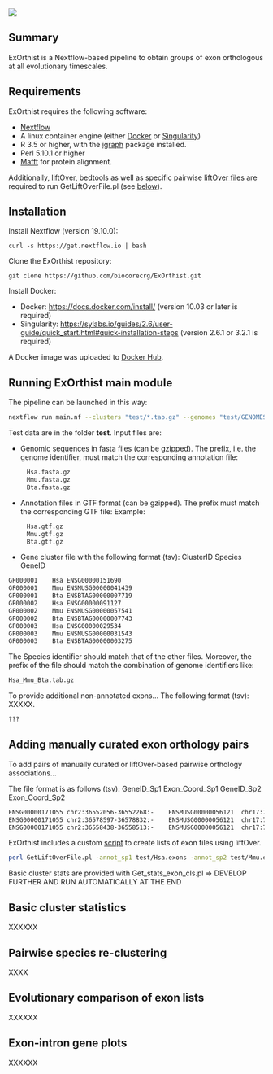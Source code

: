 <img align="middle" href="https://github.com/biocorecrg/exon_intron_orthology_pipeline" src="https://github.com/biocorecrg/exon_intron_orthology_pipeline/blob/master/docs/logo_s.png?raw=true" />


Summary
-------

ExOrthist is a Nextflow-based pipeline to obtain groups of exon orthologous at all evolutionary timescales.

Requirements
------------

ExOrthist requires the following software:
 * [Nextflow](https://www.nextflow.io/)
 * A linux container engine (either [Docker](https://www.docker.com/) or [Singularity](https://sylabs.io/guides/3.1/user-guide/cli/singularity_apps.html))
 * R 3.5 or higher, with the [igraph](https://igraph.org/) package installed.
 * Perl 5.10.1 or higher
 * [Mafft](https://mafft.cbrc.jp/alignment/software/) for protein alignment.
 
 Additionally, [liftOver](https://genome-store.ucsc.edu/), [bedtools](https://bedtools.readthedocs.io/en/latest/) as well as specific pairwise [liftOver files](http://hgdownload.soe.ucsc.edu/downloads.html#liftover) are required to run GetLiftOverFile.pl (see [below](#adding-manually-curated-exon-orthology-pairs)).


Installation
------------

Install Nextflow (version 19.10.0):

~~~~
curl -s https://get.nextflow.io | bash
~~~~

Clone the ExOrthist repository:
~~~~
git clone https://github.com/biocorecrg/ExOrthist.git
~~~~

Install Docker:

* Docker: https://docs.docker.com/install/ (version 10.03 or later is required)
* Singularity: https://sylabs.io/guides/2.6/user-guide/quick_start.html#quick-installation-steps (version 2.6.1 or 3.2.1 is required)

A Docker image was uploaded to [Docker Hub](https://cloud.docker.com/u/biocorecrg/repository/docker/biocorecrg/exon_intron_pipe). 


Running ExOrthist main module
------------

The pipeline can be launched in this way:
```bash
nextflow run main.nf --clusters "test/*.tab.gz" --genomes "test/GENOMES/*_gDNA.fasta.gz" --annotations "test/GTF/*_annot.gtf.gz" --output output -bg > log.txt
```

Test data are in the folder **test**. Input files are:

* Genomic sequences in fasta files (can be gzipped). The prefix, i.e. the genome identifier, must match the corresponding annotation file:
```bash
     Hsa.fasta.gz
     Mmu.fasta.gz
     Bta.fasta.gz
```

* Annotation files in GTF format (can be gzipped). The prefix must match the corresponding GTF file:
Example:

```bash
     Hsa.gtf.gz
     Mmu.gtf.gz 
     Bta.gtf.gz
```

* Gene cluster file with the following format (tsv): ClusterID Species GeneID
```bash
GF000001	Hsa	ENSG00000151690
GF000001	Mmu	ENSMUSG00000041439
GF000001	Bta	ENSBTAG00000007719
GF000002	Hsa	ENSG00000091127
GF000002	Mmu	ENSMUSG00000057541
GF000002	Bta	ENSBTAG00000007743
GF000003	Hsa	ENSG00000029534
GF000003	Mmu	ENSMUSG00000031543
GF000003	Bta	ENSBTAG00000003275
```

The Species identifier should match that of the other files. Moreover, the prefix of the file should match the combination of genome identifiers like:
```bash
Hsa_Mmu_Bta.tab.gz
```


To provide additional non-annotated exons... The following format (tsv): XXXXX.

```bash
???
```


Adding manually curated exon orthology pairs
------------

To add pairs of manually curated or liftOver-based pairwise orthology associations...

The file format is as follows (tsv):  GeneID_Sp1 Exon_Coord_Sp1 GeneID_Sp2 Exon_Coord_Sp2

```bash
ENSG00000171055	chr2:36552056-36552268:-	ENSMUSG00000056121	chr17:78377717-78377890:-
ENSG00000171055	chr2:36578597-36578832:-	ENSMUSG00000056121	chr17:78400630-78400865:-
ENSG00000171055	chr2:36558438-36558513:-	ENSMUSG00000056121	chr17:78384744-78384819:-
```

ExOrthist includes a custom [script](https://github.com/biocorecrg/ExOrthist/blob/master/bin/GetLiftOverFile.pl) to create lists of exon files using liftOver.

```bash
perl GetLiftOverFile.pl -annot_sp1 test/Hsa.exons -annot_sp2 test/Mmu.exons -gene_clusters XXXX -chain_file hg38ToMm10.over.chain
```

Basic cluster stats are provided with Get_stats_exon_cls.pl => DEVELOP FURTHER AND RUN AUTOMATICALLY AT THE END


Basic cluster statistics
------------

XXXXXX



Pairwise species re-clustering
------------

XXXX


Evolutionary comparison of exon lists
------------

XXXXXX


Exon-intron gene plots
------------

XXXXXX

